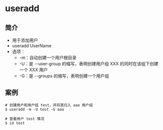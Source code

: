 # useradd
## 简介
* 用于添加用户
* useradd UserName
* 选项：
  * -m：自动创建一个用户根目录
  * -U：是 --user-group 的缩写，表明创建用户组 XXX 的同时在该组下创建一个 XXX 用户
  * -G：是 --groups 的缩写，表明创建一个用户组

## 案例
```
# 创建用户和用户组 test，并将其归入 aaa 用户组
$ useradd -m -U test -G aaa

# 查看用户 test 情况
$ id test
```